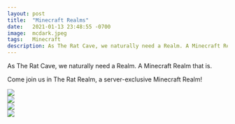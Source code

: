 ```yaml
---
layout: post
title:  "Minecraft Realms"
date:   2021-01-13 23:48:55 -0700
image:  mcdark.jpeg
tags:   Minecraft
description: As The Rat Cave, we naturally need a Realm. A Minecraft Realm that is. Come join us in The Rat Realm, a server-exclusive Minecraft Realm for us to build together! 
---
```


As The Rat Cave, we naturally need a Realm. A Minecraft Realm that is.

Come join us in The Rat Realm, a server-exclusive Minecraft Realm! 

![]({{site.baseurl}}/img/mchouse.jpeg)  
![]({{site.baseurl}}/img/minecraft1.jpeg)  
![]({{site.baseurl}}/img/minecraft2.jpeg)  
![]({{site.baseurl}}/img/minecraft3.jpeg)


